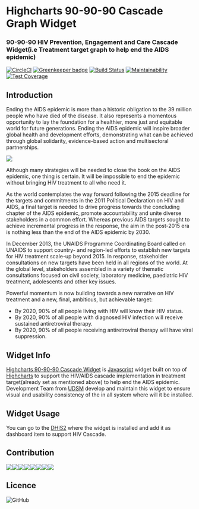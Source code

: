 # Highcharts 90-90-90 Cascade Graph Widget
### 90-90-90 HIV Prevention, Engagement and Care Cascade Widget(i.e Treatment target graph to help end the AIDS epidemic)

[![CircleCI](https://circleci.com/gh/hisptz/90-90-90-cascade-graph-widget.svg?style=svg)](https://circleci.com/gh/hisptz/90-90-90-cascade-graph-widget)
[![Greenkeeper badge](https://badges.greenkeeper.io/hisptz/90-90-90-cascade-graph-widget.svg)](https://greenkeeper.io/)
[![Build Status](https://travis-ci.org/hisptz/90-90-90-cascade-graph-widget.svg?branch=master)](https://travis-ci.org/hisptz/90-90-90-cascade-graph-widget)
[![Maintainability](https://api.codeclimate.com/v1/badges/3bb582ac0d6c1de683d5/maintainability)](https://codeclimate.com/github/hisptz/90-90-90-cascade-graph-widget/maintainability)
[![Test Coverage](https://api.codeclimate.com/v1/badges/3bb582ac0d6c1de683d5/test_coverage)](https://codeclimate.com/github/hisptz/90-90-90-cascade-graph-widget/test_coverage)


## Introduction

Ending the AIDS epidemic is more than a historic obligation to the 39 million people who have died of the disease. It also represents a momentous opportunity to lay the foundation for a healthier, more just and equitable world for future generations. Ending the AIDS epidemic will inspire broader global health and development efforts, demonstrating what can be achieved through global solidarity, evidence-based action and multisectoral partnerships.

![](https://lh3.googleusercontent.com/2Paz5WEzd99Zb-nsxsiPJcGVBMPKQ_F_u63aN1ZnjE0p4LILD1DGjefSpHY9LdZ_ls_cFbdaqY9rtIM-Ro56ZblW3XVwmmuZn0GCgTZlsPuVFaCQWFLliG4x01ovQRoozdQgVP4UEn9GHjB-9g11J4yh3S24WYNyHtYW0Z9KOSxM3fp46YgdaobqhWDxqqR-yaL7iyckKX8tpt7gN92PjGrUe6cKCVnmaxO67p2TC2tlbY-nmYFk5KL3EJJFVgubM145IEgPPChhU58wd4OeUFkIldx3KRHhBBNyDDfduiv9O9Yn7nugjO6JIf-SAh4OS2IzuX4z7E4pX8_RhmwZVYgA_HoMFt3TnSw0n0dV7vc2MbMZQU30JRLRHizxayANUFnHOHFw763CweSZVcQOlyKd13ClkmDXg1huPTt07Jx_fcAWYqba9PjuxdqHiOhJqKbmxKfnYvdRvmh7Odi2lhdTHE8SyxvjRbBM_Vy_t5Alxev6DIGRFEtk-yep4Kr4Dxh43KmmtptYiFcIrZQwYHvqlGSiA3gHMvlWI7CDUWxWzQIPrUgaFtQD_GlhUtYTMJ9e3QtVUSHRd0yWDOsJdeI6rEdaNRd3rXNGqKl1elr0ZOBOv2yFBPCpfdWnhw=w1853-h949)

Although many strategies will be needed to close the book on the AIDS epidemic, one thing is certain. It will be impossible to end the epidemic without bringing HIV treatment to all who need it.

As the world contemplates the way forward following the 2015 deadline for the targets and commitments in the 2011 Political Declaration on HIV and AIDS, a final target is needed to drive progress towards the concluding chapter of the AIDS epidemic, promote accountability and unite diverse stakeholders in a common effort. Whereas previous AIDS targets sought to achieve incremental progress in the response, the aim in the post-2015 era is nothing less than the end of the AIDS epidemic by 2030.

In December 2013, the UNAIDS Programme Coordinating Board called on UNAIDS to support country- and region-led efforts to establish new targets for HIV treatment scale-up beyond 2015. In response, stakeholder consultations on new targets have been held in all regions of the world. At the global level, stakeholders assembled in a variety of thematic consultations focused on civil society, laboratory medicine, paediatric HIV treatment, adolescents and other key issues.

Powerful momentum is now building towards a new narrative on HIV treatment and a new, final, ambitious, but achievable target:

- By 2020, 90% of all people living with HIV will know their HIV status.
- By 2020, 90% of all people with diagnosed HIV infection will receive sustained antiretroviral therapy.
- By 2020, 90% of all people receiving antiretroviral therapy will have viral suppression. 

## Widget Info
[Highcharts 90-90-90 Cascade Widget](https://www.npmjs.com/package/@iapps90-90-90-cascade) is [Javascript](https://www.npmjs.com/package/@iapps90-90-90-cascade) widget built on top of [Highcharts](https://www.highcharts.com) to support the HIV/AIDS cascade implementation in treatment target(already set as mentioned above) to help end the AIDS epidemic.
Development Team from [UDSM](http://www.udsm.ac.tz) develop and maintain this widget to ensure visual and usability consistency of the in all system where will it be installed.

## Widget Usage
You can go to the [DHIS2](https://www.dhis2.org/) where the widget is installed and add it as dashboard item to support HIV Cascade.

## Contribution
[![](https://sourcerer.io/fame/waltervfaustine/hisptz/90-90-90-cascade-graph-widget/images/0)](https://sourcerer.io/fame/waltervfaustine/hisptz/90-90-90-cascade-graph-widget/links/0)[![](https://sourcerer.io/fame/waltervfaustine/hisptz/90-90-90-cascade-graph-widget/images/1)](https://sourcerer.io/fame/waltervfaustine/hisptz/90-90-90-cascade-graph-widget/links/1)[![](https://sourcerer.io/fame/waltervfaustine/hisptz/90-90-90-cascade-graph-widget/images/2)](https://sourcerer.io/fame/waltervfaustine/hisptz/90-90-90-cascade-graph-widget/links/2)[![](https://sourcerer.io/fame/waltervfaustine/hisptz/90-90-90-cascade-graph-widget/images/3)](https://sourcerer.io/fame/waltervfaustine/hisptz/90-90-90-cascade-graph-widget/links/3)[![](https://sourcerer.io/fame/waltervfaustine/hisptz/90-90-90-cascade-graph-widget/images/4)](https://sourcerer.io/fame/waltervfaustine/hisptz/90-90-90-cascade-graph-widget/links/4)[![](https://sourcerer.io/fame/waltervfaustine/hisptz/90-90-90-cascade-graph-widget/images/5)](https://sourcerer.io/fame/waltervfaustine/hisptz/90-90-90-cascade-graph-widget/links/5)[![](https://sourcerer.io/fame/waltervfaustine/hisptz/90-90-90-cascade-graph-widget/images/6)](https://sourcerer.io/fame/waltervfaustine/hisptz/90-90-90-cascade-graph-widget/links/6)[![](https://sourcerer.io/fame/waltervfaustine/hisptz/90-90-90-cascade-graph-widget/images/7)](https://sourcerer.io/fame/waltervfaustine/hisptz/90-90-90-cascade-graph-widget/links/7)

## Licence
![GitHub](https://img.shields.io/github/license/hisptz/90-90-90-cascade-graph-widget?style=for-the-badge)